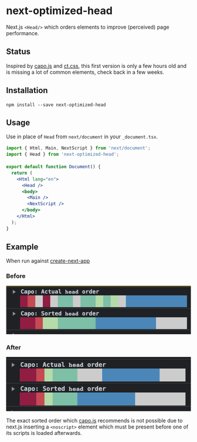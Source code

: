 # next-optimized-head

Next.js `<Head/>` which orders elements to improve (perceived) page performance.

## Status

Inspired by [capo.js](https://github.com/rviscomi/capo.js) and [ct.css](https://csswizardry.com/ct/), this first version is only a few hours old and is missing a lot of common elements, check back in a few weeks.

## Installation

```
npm install --save next-optimized-head
```

## Usage

Use in place of `Head` from `next/document` in your `_document.tsx`.

```jsx
import { Html, Main, NextScript } from 'next/document';
import { Head } from 'next-optimized-head';

export default function Document() {
  return (
    <Html lang="en">
      <Head />
      <body>
        <Main />
        <NextScript />
      </body>
    </Html>
  );
}
```

## Example

When run against [create-next-app](https://nextjs.org/docs/pages/api-reference/create-next-app)

### Before

![](static/before.png)

### After

![](static/after.png)

The exact sorted order which [capo.js](https://github.com/rviscomi/capo.js) recommends is not possible due to next.js inserting a `<noscript>` element which must be present before one of its scripts is loaded afterwards.
